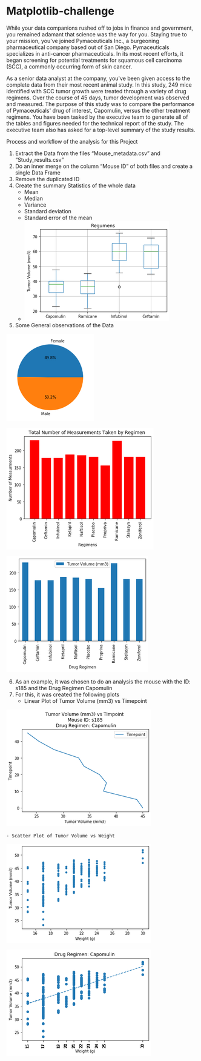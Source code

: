 # Matplotlib-challenge

While your data companions rushed off to jobs in finance and government, you remained adamant that science was the way for you. Staying true to your mission, you've joined Pymaceuticals Inc., a burgeoning pharmaceutical company based out of San Diego. Pymaceuticals specializes in anti-cancer pharmaceuticals. In its most recent efforts, it began screening for potential treatments for squamous cell carcinoma (SCC), a commonly occurring form of skin cancer.

As a senior data analyst at the company, you've been given access to the complete data from their most recent animal study. In this study, 249 mice identified with SCC tumor growth were treated through a variety of drug regimens. Over the course of 45 days, tumor development was observed and measured. The purpose of this study was to compare the performance of Pymaceuticals' drug of interest, Capomulin, versus the other treatment regimens. You have been tasked by the executive team to generate all of the tables and figures needed for the technical report of the study. The executive team also has asked for a top-level summary of the study results.



Process and workflow of the analysis for this Project

1.	Extract the Data from the files “Mouse_metadata.csv” and “Study_results.csv”
2.	Do an inner merge on the column “Mouse ID” of both files and create a single Data Frame
3.	Remove the duplicated ID
4.	Create the summary Statistics of the whole data
    - Mean
    - Median
    - Variance
    - Standard deviation
    - Standard error of the mean
    - ![Capomulin](images/boxPlot.png)
5. Some General observations of the Data
    
![image](images/PieChartMale_v_Female.png)
    
![image](images/TumorNumberperRegimen.png)
    
![image](images/TumorVolumeperRegimen.png)



6.	As an example, it was chosen to do an analysis the mouse with the ID: s185 and the Drug Regimen Capomulin
7.	For this, it was created the following plots
    - Linear Plot of Tumor Volume (mm3) vs Timepoint


![Capmoulin](images/TumorVolume.png)
    
    - Scatter Plot of Tumor Volume vs Weight

![Scatte Plot](images/scatter.png)

![Scatter Plot](images/scatterCorelation.png)







